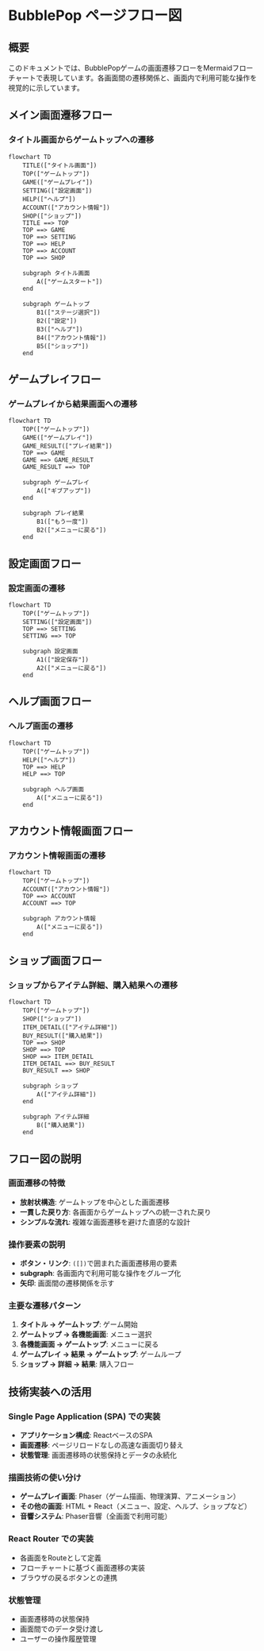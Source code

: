 # BubblePop ページフロー図

## 概要
このドキュメントでは、BubblePopゲームの画面遷移フローをMermaidフローチャートで表現しています。各画面間の遷移関係と、画面内で利用可能な操作を視覚的に示しています。

## メイン画面遷移フロー

### タイトル画面からゲームトップへの遷移
```mermaid
flowchart TD
    TITLE(["タイトル画面"])
    TOP(["ゲームトップ"])
    GAME(["ゲームプレイ"])
    SETTING(["設定画面"])
    HELP(["ヘルプ"])
    ACCOUNT(["アカウント情報"])
    SHOP(["ショップ"])
    TITLE ==> TOP
    TOP ==> GAME
    TOP ==> SETTING
    TOP ==> HELP
    TOP ==> ACCOUNT
    TOP ==> SHOP

    subgraph タイトル画面
        A(["ゲームスタート"])
    end

    subgraph ゲームトップ
        B1(["ステージ選択"])
        B2(["設定"])
        B3(["ヘルプ"])
        B4(["アカウント情報"])
        B5(["ショップ"])
    end
```

## ゲームプレイフロー

### ゲームプレイから結果画面への遷移
```mermaid
flowchart TD
    TOP(["ゲームトップ"])
    GAME(["ゲームプレイ"])
    GAME_RESULT(["プレイ結果"])
    TOP ==> GAME
    GAME ==> GAME_RESULT
    GAME_RESULT ==> TOP

    subgraph ゲームプレイ
        A(["ギブアップ"])
    end

    subgraph プレイ結果
        B1(["もう一度"])
        B2(["メニューに戻る"])
    end
```

## 設定画面フロー

### 設定画面の遷移
```mermaid
flowchart TD
    TOP(["ゲームトップ"])
    SETTING(["設定画面"])
    TOP ==> SETTING
    SETTING ==> TOP

    subgraph 設定画面
        A1(["設定保存"])
        A2(["メニューに戻る"])
    end
```

## ヘルプ画面フロー

### ヘルプ画面の遷移
```mermaid
flowchart TD
    TOP(["ゲームトップ"])
    HELP(["ヘルプ"])
    TOP ==> HELP
    HELP ==> TOP

    subgraph ヘルプ画面
        A(["メニューに戻る"])
    end
```

## アカウント情報画面フロー

### アカウント情報画面の遷移
```mermaid
flowchart TD
    TOP(["ゲームトップ"])
    ACCOUNT(["アカウント情報"])
    TOP ==> ACCOUNT
    ACCOUNT ==> TOP

    subgraph アカウント情報
        A(["メニューに戻る"])
    end
```

## ショップ画面フロー

### ショップからアイテム詳細、購入結果への遷移
```mermaid
flowchart TD
    TOP(["ゲームトップ"])
    SHOP(["ショップ"])
    ITEM_DETAIL(["アイテム詳細"])
    BUY_RESULT(["購入結果"])
    TOP ==> SHOP
    SHOP ==> TOP
    SHOP ==> ITEM_DETAIL
    ITEM_DETAIL ==> BUY_RESULT
    BUY_RESULT ==> SHOP

    subgraph ショップ
        A(["アイテム詳細"])
    end

    subgraph アイテム詳細
        B(["購入結果"])
    end
```

## フロー図の説明

### 画面遷移の特徴
- **放射状構造**: ゲームトップを中心とした画面遷移
- **一貫した戻り方**: 各画面からゲームトップへの統一された戻り
- **シンプルな流れ**: 複雑な画面遷移を避けた直感的な設計

### 操作要素の説明
- **ボタン・リンク**: `([])`で囲まれた画面遷移用の要素
- **subgraph**: 各画面内で利用可能な操作をグループ化
- **矢印**: 画面間の遷移関係を示す

### 主要な遷移パターン
1. **タイトル → ゲームトップ**: ゲーム開始
2. **ゲームトップ → 各機能画面**: メニュー選択
3. **各機能画面 → ゲームトップ**: メニューに戻る
4. **ゲームプレイ → 結果 → ゲームトップ**: ゲームループ
5. **ショップ → 詳細 → 結果**: 購入フロー

## 技術実装への活用

### Single Page Application (SPA) での実装
- **アプリケーション構成**: ReactベースのSPA
- **画面遷移**: ページリロードなしの高速な画面切り替え
- **状態管理**: 画面遷移時の状態保持とデータの永続化

### 描画技術の使い分け
- **ゲームプレイ画面**: Phaser（ゲーム描画、物理演算、アニメーション）
- **その他の画面**: HTML + React（メニュー、設定、ヘルプ、ショップなど）
- **音響システム**: Phaser音響（全画面で利用可能）

### React Router での実装
- 各画面をRouteとして定義
- フローチャートに基づく画面遷移の実装
- ブラウザの戻るボタンとの連携

### 状態管理
- 画面遷移時の状態保持
- 画面間でのデータ受け渡し
- ユーザーの操作履歴管理

